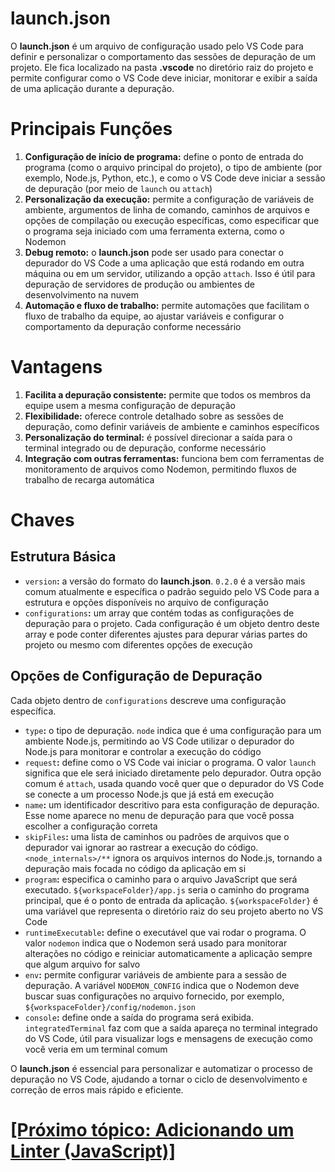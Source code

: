 # launch.json

O **launch.json** é um arquivo de configuração usado pelo VS Code para definir e personalizar o comportamento das sessões de depuração de um projeto. Ele fica localizado na pasta **.vscode** no diretório raiz do projeto e permite configurar como o VS Code deve iniciar, monitorar e exibir a saída de uma aplicação durante a depuração.

# Principais Funções

1. **Configuração de início de programa:** define o ponto de entrada do programa (como o arquivo principal do projeto), o tipo de ambiente (por exemplo, Node.js, Python, etc.), e como o VS Code deve iniciar a sessão de depuração (por meio de `launch` ou `attach`)
2. **Personalização da execução:** permite a configuração de variáveis de ambiente, argumentos de linha de comando, caminhos de arquivos e opções de compilação ou execução específicas, como especificar que o programa seja iniciado com uma ferramenta externa, como o Nodemon
3. **Debug remoto:** o **launch.json** pode ser usado para conectar o depurador do VS Code a uma aplicação que está rodando em outra máquina ou em um servidor, utilizando a opção `attach`. Isso é útil para depuração de servidores de produção ou ambientes de desenvolvimento na nuvem
4. **Automação e fluxo de trabalho:** permite automações que facilitam o fluxo de trabalho da equipe, ao ajustar variáveis e configurar o comportamento da depuração conforme necessário

# Vantagens

1. **Facilita a depuração consistente:** permite que todos os membros da equipe usem a mesma configuração de depuração
2. **Flexibilidade:** oferece controle detalhado sobre as sessões de depuração, como definir variáveis de ambiente e caminhos específicos
3. **Personalização do terminal:** é possível direcionar a saída para o terminal integrado ou de depuração, conforme necessário
4. **Integração com outras ferramentas:** funciona bem com ferramentas de monitoramento de arquivos como Nodemon, permitindo fluxos de trabalho de recarga automática

# Chaves

## Estrutura Básica

- `version`**:** a versão do formato do **launch.json**. `0.2.0` é a versão mais comum atualmente e específica o padrão seguido pelo VS Code para a estrutura e opções disponíveis no arquivo de configuração
- `configurations`**:** um array que contém todas as configurações de depuração para o projeto. Cada configuração é um objeto dentro deste array e pode conter diferentes ajustes para depurar várias partes do projeto ou mesmo com diferentes opções de execução

## Opções de Configuração de Depuração

Cada objeto dentro de `configurations` descreve uma configuração específica.

- `type`**:** o tipo de depuração. `node` indica que é uma configuração para um ambiente Node.js, permitindo ao VS Code utilizar o depurador do Node.js para monitorar e controlar a execução do código
- `request`**:** define como o VS Code vai iniciar o programa. O valor `launch` significa que ele será iniciado diretamente pelo depurador. Outra opção comum é `attach`, usada quando você quer que o depurador do VS Code se conecte a um processo Node.js que já está em execução
- `name`**:** um identificador descritivo para esta configuração de depuração. Esse nome aparece no menu de depuração para que você possa escolher a configuração correta
- `skipFiles`**:** uma lista de caminhos ou padrões de arquivos que o depurador vai ignorar ao rastrear a execução do código. `<node_internals>/**` ignora os arquivos internos do Node.js, tornando a depuração mais focada no código da aplicação em si
- `program`**:** especifica o caminho para o arquivo JavaScript que será executado. `${workspaceFolder}/app.js` seria o caminho do programa principal, que é o ponto de entrada da aplicação. `${workspaceFolder}` é uma variável que representa o diretório raiz do seu projeto aberto no VS Code
- `runtimeExecutable`**:** define o executável que vai rodar o programa. O valor `nodemon` indica que o Nodemon será usado para monitorar alterações no código e reiniciar automaticamente a aplicação sempre que algum arquivo for salvo
- `env`**:** permite configurar variáveis de ambiente para a sessão de depuração. A variável `NODEMON_CONFIG` indica que o Nodemon deve buscar suas configurações no arquivo fornecido, por exemplo, `${workspaceFolder}/config/nodemon.json`
- `console`**:** define onde a saída do programa será exibida. `integratedTerminal` faz com que a saída apareça no terminal integrado do VS Code, útil para visualizar logs e mensagens de execução como você veria em um terminal comum

O **launch.json** é essencial para personalizar e automatizar o processo de depuração no VS Code, ajudando a tornar o ciclo de desenvolvimento e correção de erros mais rápido e eficiente.

# [[Próximo tópico: Adicionando um Linter (JavaScript)]](./5-adicionando-linter-javascript.md)